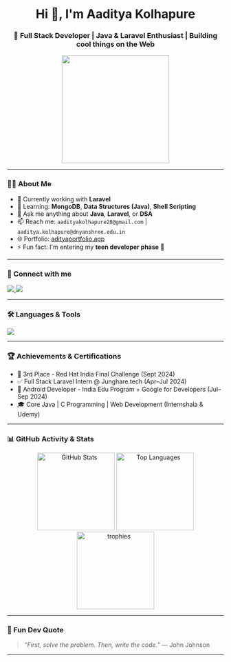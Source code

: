 
<h1 align="center">Hi 👋, I'm Aaditya Kolhapure</h1>
<h3 align="center">🚀 Full Stack Developer | Java & Laravel Enthusiast | Building cool things on the Web</h3>

<p align="center">
  <img src="https://media.giphy.com/media/qgQUggAC3Pfv687qPC/giphy.gif" width="250" height="auto" />
</p>

---

### 👨‍💻 About Me

- 🔭 Currently working with **Laravel**
- 🌱 Learning: **MongoDB**, **Data Structures (Java)**, **Shell Scripting**
- 💬 Ask me anything about **Java**, **Laravel**, or **DSA**
- 📫 Reach me: `aadityakolhapure28@gmail.com` | `aaditya.kolhapure@dnyanshree.edu.in`
- 🌐 Portfolio: [adityaportfolio.app](https://portfolio-aaditya-pravin-kolhapures-projects.vercel.app/)
- ⚡ Fun fact: I'm entering my **teen developer phase** 🎉

---

### 🔗 Connect with me

<p align="left">
  <a href="https://github.com/aadityakolhapure" target="_blank">
    <img src="https://img.shields.io/badge/GitHub-000?style=for-the-badge&logo=github&logoColor=white" />
  </a>
  <a href="https://www.linkedin.com/in/aaditya-kolhapure-534a2b241/" target="_blank">
    <img src="https://img.shields.io/badge/LinkedIn-0072b1?style=for-the-badge&logo=linkedin&logoColor=white" />
  </a>
</p>

---

### 🛠️ Languages & Tools

<p align="left">
  <img src="https://skillicons.dev/icons?i=c,java,html,css,bootstrap,javascript,php,laravel,nodejs,mysql,mongodb,git,github,vscode,linux,ubuntu,aws,figma,notion&perline=10" />
</p>

---

### 🏆 Achievements & Certifications

- 🥉 3rd Place - Red Hat India Final Challenge (Sept 2024)
- ✅ Full Stack Laravel Intern @ Junghare.tech (Apr–Jul 2024)
- 📱 Android Developer - India Edu Program + Google for Developers (Jul–Sep 2024)
- 🎓 Core Java | C Programming | Web Development (Internshala & Udemy)

---

### 📊 GitHub Activity & Stats

<p align="center">
  <img src="https://github-readme-stats.vercel.app/api?username=aadityakolhapure&show_icons=true&theme=tokyonight&hide_border=true" alt="GitHub Stats" height="180"/>
  <img src="https://github-readme-stats.vercel.app/api/top-langs/?username=aadityakolhapure&layout=compact&theme=tokyonight&hide_border=true" alt="Top Languages" height="180"/>
  <img src="https://github-profile-trophy.vercel.app/?username=aadityakolhapure&theme=dark_lover" alt="trophies" height="180"/>
</p>

---

### 📌 Fun Dev Quote

> *“First, solve the problem. Then, write the code.”* — John Johnson

---


